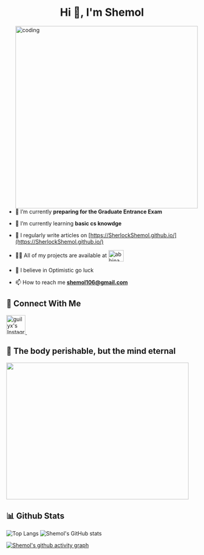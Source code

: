 <h1 align="center">Hi 👋, I'm Shemol</h1>

<img align="right" alt="coding" width="480" hight="255" src="https://media.giphy.com/media/FqdGGgugkC4Xm/giphy.gif">


- 🔭 I’m currently **preparing for the Graduate Entrance Exam**
- 🌱 I’m currently learning **basic cs knowdge**
- 📝 I regularly write articles on [https://SherlockShemol.github.io/](https://SherlockShemol.github.io/)
- 👨‍💻 All of my projects are available at <a href="https://github.com/SherlockShemol?tab=repositories" target="blank"><img align="center" src="https://raw.githubusercontent.com/rahuldkjain/github-profile-readme-generator/master/src/images/icons/Social/github.svg" alt="abhinandanraj" height="30" width="40" /></a>

- 💬 I believe in Optimistic go luck
- 📫 How to reach me **shemol106@gmail.com**

## 🤝 Connect With Me
 <a href="https://twitter.com/ShemolSher">
  <img alt="guilyx's Instagram" width="50px" src="https://user-images.githubusercontent.com/60147732/151752017-e83f8422-77ce-447a-a51f-74d676e22c17.png" />
</a>&nbsp;&nbsp;
</br>

## 🧠 The body perishable, but the mind eternal
<img src="https://media.giphy.com/media/l0K4hrwXJnW9RuBd6/giphy.gif" width="480" height="360">

## 📊 Github Stats 
![Top Langs](https://github-readme-stats.vercel.app/api/top-langs/?username=SherlockShemol&layout=donut&theme=tokyonight)
![Shemol's GitHub stats](https://github-readme-stats.vercel.app/api?username=SherlockShemol&show_icons=true&theme=tokyonight)

[![Shemol's github activity graph](https://github-readme-activity-graph.vercel.app/graph?username=SherlockShemol&theme=tokyo-night)](https://github.com/ashutosh00710/github-readme-activity-graph)


